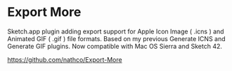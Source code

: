 # Export More

Sketch.app plugin adding export support for Apple Icon Image ( .icns ) and Animated GIF ( .gif ) file formats. Based on my previous Generate ICNS and Generate GIF plugins. Now compatible with Mac OS Sierra and Sketch 42.

https://github.com/nathco/Export-More
